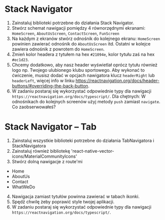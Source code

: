 # Stack Navigator

1. Zainstaluj biblioteki potrzebne do działania Stack Navigator.
2. Stwórz schemat nawigacji pomiędzy 4 równorzędnymi ekranami: 
   `HomeScreen`, `AboutUsScreen`, `ContactScreen`, `FunScreen`
3. Na każdym z ekranów stwórz odnośnik do kolejnego ekranu: `HomeScreen` powinien zawierać 
   odnośnik do `AboutUsScreen` itd. Ostatni w kolejce zawiera odnośnik z powrotem do `HomeScreen`.
4. Zmień kolor headera z tytułem na hex `#21094e`, kolor tytułu zaś na hex `#ec1d23`.
5. Chcemy dodatkowo, aby nasz header wyświetlał oprócz tytułu również logo np. Twojego ulubionego klubu sportowego. 
   Aby wykonać to ćwiczenie, musisz dodać w opcjach nawigatora klucz `headerRight` lub `headerLeft`, 
   więcej info w linku https://reactnavigation.org/docs/header-buttons/#overriding-the-back-button.
6. W zadaniu postaraj się wykorzystać odpowiednie typy dla nawigacji `https://reactnavigation.org/docs/typescript/`.
Dla chętnych: W odnośnikach do kolejnych screenów użyj metody `push` zamiast `navigate`. Co zaobserwowałeś?

# Stack Navigator – Tab

1. Zainstaluj wszystkie biblioteki potrzebne do działania TabNavigatora i StackNavigatora
2. Zainstaluj również bibliotekę 'react-native-vector-icons/MaterialCommunityIcons'
3. Stwórz dolną nawigacje z route'mi
- Home
- AboutUs
- Contact
- WhatWeDo
4. Nawigacja zamiast tytułów powinna zawierać w tabach ikonki. 
5. Spędź chwilę żeby poprawić style twojej aplikacji. 
6. W zadaniu postaraj się wykorzystać odpowiednie typy dla nawigacji `https://reactnavigation.org/docs/typescript/`.





